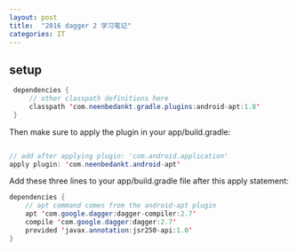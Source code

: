 ```yaml
---
layout: post
title:  "2016 dagger 2 学习笔记"
categories: IT
---
```


## setup

```java
 dependencies {
     // other classpath definitions here
     classpath 'com.neenbedankt.gradle.plugins:android-apt:1.8'
 }
 ```
 
Then make sure to apply the plugin in your app/build.gradle:

```java

// add after applying plugin: 'com.android.application'  
apply plugin: 'com.neenbedankt.android-apt'
```

Add these three lines to your app/build.gradle file after this apply statement:

```java
dependencies {
    // apt command comes from the android-apt plugin
    apt 'com.google.dagger:dagger-compiler:2.7'
    compile 'com.google.dagger:dagger:2.7'
    provided 'javax.annotation:jsr250-api:1.0'
}
```